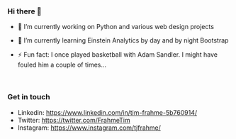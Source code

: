 ### Hi there 👋

- 🔭 I’m currently working on Python and various web design projects

- 🌱 I’m currently learning Einstein Analytics by day and by night Bootstrap 

- ⚡ Fun fact: I once played basketball with Adam Sandler.  I might have fouled him a couple of times...

<br>


### Get in touch
- Linkedin: https://www.linkedin.com/in/tim-frahme-5b760914/
- Twitter: https://twitter.com/FrahmeTim
- Instagram: https://www.instagram.com/tjfrahme/


<!--
**tjfrahme/tjfrahme** is a ✨ _special_ ✨ repository because its `README.md` (this file) appears on your GitHub profile.

Here are some ideas to get you started:

- 🔭 I’m currently working on ...
- 🌱 I’m currently learning ...
- 👯 I’m looking to collaborate on ...
- 🤔 I’m looking for help with ...
- 💬 Ask me about ...
- 📫 How to reach me: ...
- 😄 Pronouns: ...
- ⚡ Fun fact: ...
-->
